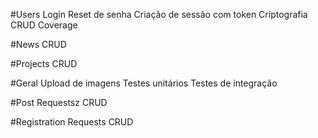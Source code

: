 #Users
  Login
  Reset de senha
  Criação de sessão com token
  Criptografia
  CRUD
  Coverage
 

#News
CRUD

#Projects
CRUD

#Geral
Upload de imagens
Testes unitários
Testes de integração

#Post Requestsz
CRUD

#Registration Requests
CRUD
